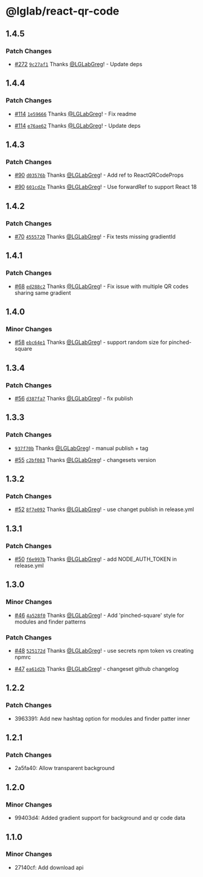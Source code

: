 # @lglab/react-qr-code

## 1.4.5

### Patch Changes

- [#272](https://github.com/LGLabGreg/react-qr-code/pull/272) [`9c27af1`](https://github.com/LGLabGreg/react-qr-code/commit/9c27af1ac0437ecfe0b9dff624ecfd87342c4627) Thanks [@LGLabGreg](https://github.com/LGLabGreg)! - Update deps

## 1.4.4

### Patch Changes

- [#114](https://github.com/LGLabGreg/react-qr-code/pull/114) [`1e59666`](https://github.com/LGLabGreg/react-qr-code/commit/1e59666f4b1073bc03fe106259f298dc36953da8) Thanks [@LGLabGreg](https://github.com/LGLabGreg)! - Fix readme

- [#114](https://github.com/LGLabGreg/react-qr-code/pull/114) [`e76ae62`](https://github.com/LGLabGreg/react-qr-code/commit/e76ae622ea7a7be7924a60efd7edc1b04b91a956) Thanks [@LGLabGreg](https://github.com/LGLabGreg)! - Update deps

## 1.4.3

### Patch Changes

- [#90](https://github.com/LGLabGreg/react-qr-code/pull/90) [`d03576b`](https://github.com/LGLabGreg/react-qr-code/commit/d03576b0ce20ac9dfc989352a807b7816ee9f93a) Thanks [@LGLabGreg](https://github.com/LGLabGreg)! - Add ref to ReactQRCodeProps

- [#90](https://github.com/LGLabGreg/react-qr-code/pull/90) [`601cd2e`](https://github.com/LGLabGreg/react-qr-code/commit/601cd2e7a7931a0e7a858e743e9b0e8a56b4b316) Thanks [@LGLabGreg](https://github.com/LGLabGreg)! - Use forwardRef to support React 18

## 1.4.2

### Patch Changes

- [#70](https://github.com/LGLabGreg/react-qr-code/pull/70) [`4555720`](https://github.com/LGLabGreg/react-qr-code/commit/4555720ca64e8aa9c91196ac8b983e051be2e371) Thanks [@LGLabGreg](https://github.com/LGLabGreg)! - Fix tests missing gradientId

## 1.4.1

### Patch Changes

- [#68](https://github.com/LGLabGreg/react-qr-code/pull/68) [`ed288c2`](https://github.com/LGLabGreg/react-qr-code/commit/ed288c20e5c24413f1777b47ef3f5eec2252cb19) Thanks [@LGLabGreg](https://github.com/LGLabGreg)! - Fix issue with multiple QR codes sharing same gradient

## 1.4.0

### Minor Changes

- [#58](https://github.com/LGLabGreg/react-qr-code/pull/58) [`ebc64e1`](https://github.com/LGLabGreg/react-qr-code/commit/ebc64e1cfa2f1746c76e91e22637aab81e3837c7) Thanks [@LGLabGreg](https://github.com/LGLabGreg)! - support random size for pinched-square

## 1.3.4

### Patch Changes

- [#56](https://github.com/LGLabGreg/react-qr-code/pull/56) [`d387fa7`](https://github.com/LGLabGreg/react-qr-code/commit/d387fa75f32a7d15057ffc73fc47ced273cb046b) Thanks [@LGLabGreg](https://github.com/LGLabGreg)! - fix publish

## 1.3.3

### Patch Changes

- [`937f70b`](https://github.com/LGLabGreg/react-qr-code/commit/937f70b3adaabd58cb884e3145128e88b7840bdd) Thanks [@LGLabGreg](https://github.com/LGLabGreg)! - manual publish + tag

- [#55](https://github.com/LGLabGreg/react-qr-code/pull/55) [`c2bf083`](https://github.com/LGLabGreg/react-qr-code/commit/c2bf083853cd6079bd65f33c13ce101ec3592cec) Thanks [@LGLabGreg](https://github.com/LGLabGreg)! - changesets version

## 1.3.2

### Patch Changes

- [#52](https://github.com/LGLabGreg/react-qr-code/pull/52) [`8f7e092`](https://github.com/LGLabGreg/react-qr-code/commit/8f7e0921cef73afe2234813d3dc06c1c4f1c3683) Thanks [@LGLabGreg](https://github.com/LGLabGreg)! - use changet publish in release.yml

## 1.3.1

### Patch Changes

- [#50](https://github.com/LGLabGreg/react-qr-code/pull/50) [`f6e997b`](https://github.com/LGLabGreg/react-qr-code/commit/f6e997bb88a157717fec9649622aefa6133bad3f) Thanks [@LGLabGreg](https://github.com/LGLabGreg)! - add NODE_AUTH_TOKEN in release.yml

## 1.3.0

### Minor Changes

- [#46](https://github.com/LGLabGreg/react-qr-code/pull/46) [`4a528f0`](https://github.com/LGLabGreg/react-qr-code/commit/4a528f0f2d1c179a7995f773ad8e9023564eb424) Thanks [@LGLabGreg](https://github.com/LGLabGreg)! - Add 'pinched-square' style for modules and finder patterns

### Patch Changes

- [#48](https://github.com/LGLabGreg/react-qr-code/pull/48) [`525172d`](https://github.com/LGLabGreg/react-qr-code/commit/525172d6f2ef15598f4e75f840bd912805dc6092) Thanks [@LGLabGreg](https://github.com/LGLabGreg)! - use secrets npm token vs creating npmrc

- [#47](https://github.com/LGLabGreg/react-qr-code/pull/47) [`ea61d2b`](https://github.com/LGLabGreg/react-qr-code/commit/ea61d2bddabd1c95f98ffd34162ee44f5516bf99) Thanks [@LGLabGreg](https://github.com/LGLabGreg)! - changeset github changelog

## 1.2.2

### Patch Changes

- 3963391: Add new hashtag option for modules and finder patter inner

## 1.2.1

### Patch Changes

- 2a5fa40: Allow transparent background

## 1.2.0

### Minor Changes

- 99403d4: Added gradient support for background and qr code data

## 1.1.0

### Minor Changes

- 27140cf: Add download api
